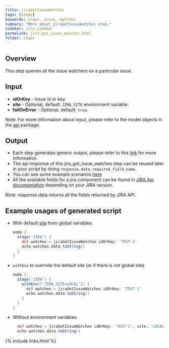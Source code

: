 ```yaml
---
title: jiraGetIssueWatches
tags: [steps]
keywords: steps, issue, watches
summary: "More about jiraGetIssueWatches step."
sidebar: jira_sidebar
permalink: jira_get_issue_watches.html
folder: steps
---
```


## Overview

This step queries all the issue watchers on a particular issue.

## Input

* **idOrKey** - Issue id or key.
* **site** - Optional, default: `JIRA_SITE` environment variable.
* **failOnError** - Optional. default: `true`.

Note: For more information about input, please refer to the model objects in the [api](https://github.com/jenkinsci/jira-steps-plugin/tree/master/src/main/java/org/thoughtslive/jenkins/plugins/jira/api) package.

## Output

* Each step generates generic output, please refer to this [link](config.html#common-response--error-handling) for more information.
* The api response of this jira_get_issue_watches step can be reused later in your script by doing `response.data.required_field_name`.
* You can see some example scenarios [here](https://jenkinsci.github.io/jira-steps-plugin/common_usages.html)
* All the available fields for a jira component can be found in [JIRA Api documentation](https://docs.atlassian.com/jira/REST/) depending on your JIRA version.

Note: response.data returns all the fields returned by JIRA API.

## Example usages of generated script

* With default [site](config#environment-variables) from global variables.

  ```groovy
  node {
    stage('JIRA') {
      def watches = jiraGetIssueWatches idOrKey: 'TEST-1'
      echo watches.data.toString()
    }
  }
  ```
* `withEnv` to override the default site (or if there is not global site)

  ```groovy
  node {
    stage('JIRA') {
      withEnv(['JIRA_SITE=LOCAL']) {
        def watches = jiraGetIssueWatches idOrKey: 'TEST-1'
        echo watches.data.toString()
      }
    }
  }
  ```
* Without environment variables.

  ```groovy
    def watches = jiraGetIssueWatches idOrKey: 'TEST-1', site: 'LOCAL'
    echo watches.data.toString()
  ```

{% include links.html %}
